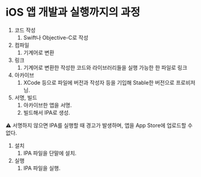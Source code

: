 # iOS 앱 개발과 실행까지의 과정

1. 코드 작성
    1. Swift나 Objective-C로 작성
2. 컴파일
    1. 기계어로 변환
3. 링크
    1. 기계어로 변환한 작성한 코드와 라이브러리들을 실행 가능한 한 파일로 링크
4. 아카이브
    1. XCode 등으로 파일에 버전과 작성자 등을 기입해 Stable한 버전으로 프로비저닝.
5. 서명, 빌드
    1. 아카이브한 앱을 서명.
    2. 빌드해서 IPA로 생성.

<aside>
⚠️ 서명하지 않으면 IPA를 실행할 때 경고가 발생하며, 앱을 App Store에 업로드할 수 없다.

</aside>

1. 설치
    1. IPA 파일을 단말에 설치.
2. 실행
    1. IPA 파일을 실행.
